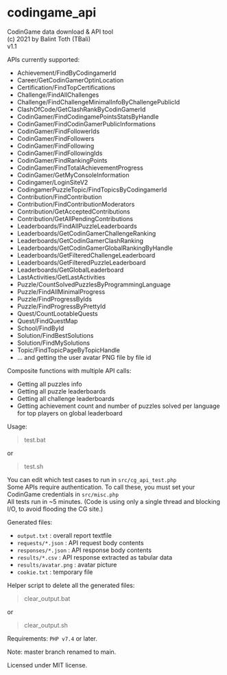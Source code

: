# codingame_api
CodinGame data download & API tool\
(c) 2021 by Balint Toth (TBali)\
v1.1

APIs currently supported:
* Achievement/FindByCodingamerId
* Career/GetCodinGamerOptinLocation
* Certification/FindTopCertifications
* Challenge/FindAllChallenges
* Challenge/FindChallengeMinimalInfoByChallengePublicId
* ClashOfCode/GetClashRankByCodinGamerId
* CodinGamer/FindCodingamePointsStatsByHandle
* CodinGamer/FindCodinGamerPublicInformations
* CodinGamer/FindFollowerIds
* CodinGamer/FindFollowers
* CodinGamer/FindFollowing
* CodinGamer/FindFollowingIds
* CodinGamer/FindRankingPoints
* CodinGamer/FindTotalAchievementProgress
* CodinGamer/GetMyConsoleInformation
* Codingamer/LoginSiteV2
* CodingamerPuzzleTopic/FindTopicsByCodingamerId
* Contribution/FindContribution
* Contribution/FindContributionModerators
* Contribution/GetAcceptedContributions
* Contribution/GetAllPendingContributions
* Leaderboards/FindAllPuzzleLeaderboards
* Leaderboards/GetCodinGamerChallengeRanking
* Leaderboards/GetCodinGamerClashRanking
* Leaderboards/GetCodinGamerGlobalRankingByHandle
* Leaderboards/GetFilteredChallengeLeaderboard
* Leaderboards/GetFilteredPuzzleLeaderboard
* Leaderboards/GetGlobalLeaderboard
* LastActivities/GetLastActivities
* Puzzle/CountSolvedPuzzlesByProgrammingLanguage
* Puzzle/FindAllMinimalProgress
* Puzzle/FindProgressByIds
* Puzzle/FindProgressByPrettyId
* Quest/CountLootableQuests
* Quest/FindQuestMap
* School/FindById
* Solution/FindBestSolutions
* Solution/FindMySolutions
* Topic/FindTopicPageByTopicHandle
* ... and getting the user avatar PNG file by file id

Composite functions with multiple API calls:
* Getting all puzzles info
* Getting all puzzle leaderboards
* Getting all challenge leaderboards
* Getting achievement count and number of puzzles solved per language for top players on global leaderboard

Usage:
> test.bat

or
> test.sh

You can edit which test cases to run in `src/cg_api_test.php`\
Some APIs require authentication. To call these, you must set your CodinGame credentials in `src/misc.php`\
All tests run in ~5 minutes. (Code is using only a single thread and blocking I/O, to avoid flooding the CG site.)

Generated files:
* `output.txt` : overall report textfile
* `requests/*.json` : API request body contents
* `responses/*.json` : API response body contents
* `results/*.csv` : API response extracted as tabular data
* `results/avatar.png` : avatar picture
* `cookie.txt` : temporary file

Helper script to delete all the generated files:
> clear_output.bat

or
> clear_output.sh

Requirements: `PHP v7.4` or later.

Note: master branch renamed to main.

Licensed under MIT license.
